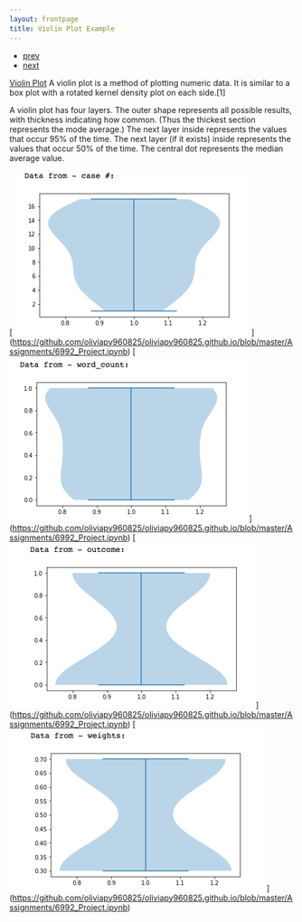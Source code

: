 ```yaml
---
layout: frontpage
title: Violin Plot Example
---
```


<div class="navbar">
  <div class="navbar-inner">
      <ul class="nav">
          <li><a href="pic_2.html">prev</a></li>
          <li><a href="pic_12.html">next</a></li>
      </ul>
  </div>
</div>

[Violin Plot](https://en.wikipedia.org/wiki/Violin_plot)
A violin plot is a method of plotting numeric data. It is similar to a box plot with a rotated kernel density plot on each side.[1]

A violin plot has four layers. The outer shape represents all possible results, with thickness indicating how common. (Thus the thickest section represents the mode average.) The next layer inside represents the values that occur 95% of the time. The next layer (if it exists) inside represents the values that occur 50% of the time. The central dot represents the median average value.

[![Violin Plot Example for Case Number](../../assets/publpics/pic_3.png)] (https://github.com/oliviapy960825/oliviapy960825.github.io/blob/master/Assignments/6992_Project.ipynb)
[![Violin Plot Example for Word Count](../../assets/publpics/pic_4.png)] (https://github.com/oliviapy960825/oliviapy960825.github.io/blob/master/Assignments/6992_Project.ipynb)
[![Violin Plot Example for Outcome](../../assets/publpics/pic_5.png)] (https://github.com/oliviapy960825/oliviapy960825.github.io/blob/master/Assignments/6992_Project.ipynb)
[![Violin Plot Example for Weights](../../assets/publpics/pic_6.png)] (https://github.com/oliviapy960825/oliviapy960825.github.io/blob/master/Assignments/6992_Project.ipynb)
